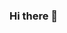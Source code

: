 ### Hi there 👋

<!--
**flavio00000000004/flavio00000000004** is a ✨ _special_ ✨ repository because its `README.md` (this file) appears on your GitHub profile.

Here are some ideas to get you started:

- 🔭 I’m currently working on com desenvolvimento de jogos
- 🌱 I’m currently learning  a desenvolver jogos
- 👯 I’m looking to collaborate on  com o desenvolvimento tecnologico
- 🤔 I’m looking for help with o desenvolvimento
- 💬 Ask me about ...
- 📫 How to reach me: ...
- 😄 Pronouns: ...
- ⚡ Fun fact: ...
-->
